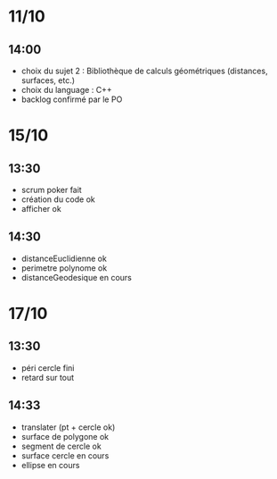 # 11/10
## 14:00
- choix du sujet 2 : Bibliothèque de calculs géométriques (distances, surfaces, etc.)
- choix du language : C++
- backlog confirmé par le PO

# 15/10
## 13:30
- scrum poker fait
- création du code ok
- afficher ok

## 14:30
- distanceEuclidienne ok
- perimetre polynome ok
- distanceGeodesique en cours

 # 17/10
 ## 13:30
 - péri cercle fini 
 - retard sur tout

## 14:33 
- translater (pt + cercle ok)
- surface de polygone ok
- segment de cercle ok
- surface cercle en cours
- ellipse en cours
